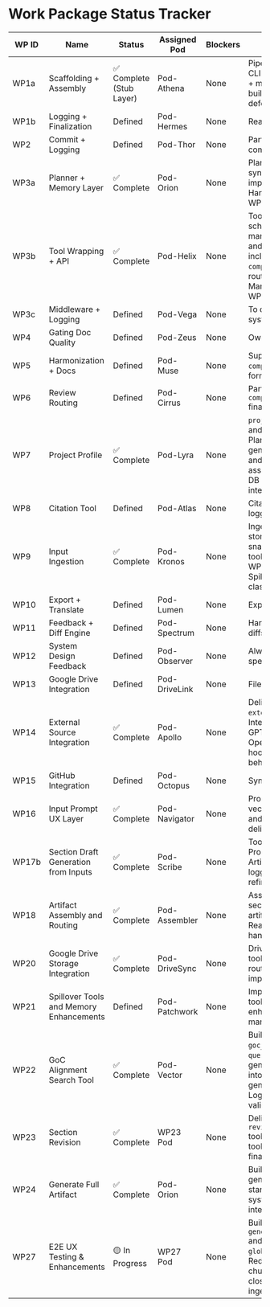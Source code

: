 # Work Package Status Tracker

| WP ID | Name | Status | Assigned Pod | Blockers | Notes | Phase |
|-------|------|--------|--------------|----------|-------|--------|
| WP1a | Scaffolding + Assembly | ✅ Complete (Stub Layer) | Pod-Athena | None | Pipeline implemented. CLI flow validated. GPT + memory logic to be built in WP2/WP3. T7 deferred. | Phase 1 |
| WP1b | Logging + Finalization | Defined | Pod-Hermes | None | Ready for Phase 2 | Phase 2 |
| WP2 | Commit + Logging | Defined | Pod-Thor | None | Part of workflow completion | Phase 3 |
| WP3a | Planner + Memory Layer | ✅ Complete | Pod-Orion | None | Planner engine, memory sync, session trace all implemented and tested. Handoff to WP3b and WP4. | Phase 1 |
| WP3b | Tool Wrapping + API | ✅ Complete | Pod-Helix | None | Tool registry, API router, schema validation and manifest all implemented and deployed. Git loader included. `compose_and_cite` chain routed to WP4/5/6. Manifest integration to WP16. | Phase 1 |
| WP3c | Middleware + Logging | Defined | Pod-Vega | None | To deploy Git loader + system instrumentation | Phase 2 |
| WP4 | Gating Doc Quality | Defined | Pod-Zeus | None | Owns `compose_and_cite`. | Phase 2 |
| WP5 | Harmonization + Docs | Defined | Pod-Muse | None | Supports `compose_and_cite` and formatting. | Always Active |
| WP6 | Review Routing | Defined | Pod-Cirrus | None | Participates in `compose_and_cite` finalization. | Phase 3 |
| WP7 | Project Profile | ✅ Complete | Pod-Lyra | None | `project_profile` built and propagated through Planner, generateSectionChain, and assembleArtifactChain. DB + toolchains integrated. | Phase 2 |
| WP8 | Citation Tool | Defined | Pod-Atlas | None | Citation and evidence logging | Phase 2 |
| WP9 | Input Ingestion | ✅ Complete | Pod-Kronos | None | Ingests text, file, URL; stores inputs + snapshots. Created new tools + schemas. See WP9 guide + schema. Spillover: Feedback classification deferred. | Phase 1 |
| WP10 | Export + Translate | Defined | Pod-Lumen | None | Export gate packages | Phase 3 |
| WP11 | Feedback + Diff Engine | Defined | Pod-Spectrum | None | Handle feedback and diffs | Phase 2 |
| WP12 | System Design Feedback | Defined | Pod-Observer | None | Always monitors for spec drift | Always Active |
| WP13 | Google Drive Integration | Defined | Pod-DriveLink | None | File storage + fetch | Phase 2 |
| WP14 | External Source Integration | ✅ Complete | Pod-Apollo | None | Delivered `externalWebSearch` tool. Integrated with planner, GPT manifest, and OpenAPI. Validation hooks and fallback behavior included. | Phase 3 |
| WP15 | GitHub Integration | Defined | Pod-Octopus | None | Sync to/from GitHub | Phase 3 |
| WP16 | Input Prompt UX Layer | ✅ Complete | Pod-Navigator | None | Prompt tools, ingestion, vector DB, schema docs and review interface delivered. GPT-ready. | Phase 1 |
| WP17b | Section Draft Generation from Inputs | ✅ Complete | Pod-Scribe | None | Toolchain from PromptLog to ArtifactSection with logging and GPT-driven refinement complete. | Phase 2 |
| WP18 | Artifact Assembly and Routing | ✅ Complete | Pod-Assembler | None | Assembles drafted sections and routes final artifacts using toolchain. Ready for WP20 handoff. | Phase 2 |
| WP20 | Google Drive Storage Integration | ✅ Complete | Pod-DriveSync | None | Drive upload and fetch tools, UX flows, folder routing, and output links implemented | Phase 2 |
| WP21 | Spillover Tools and Memory Enhancements | Defined | Pod-Patchwork | None | Implements spillover tools, metadata enhancements, and GPT manifest wiring | Phase 2 |
| WP22 | GoC Alignment Search Tool | ✅ Complete | Pod-Vector | None | Built `goc_alignment_search`, `queryCorpus`, and prompt generator. Integrated into generate_section_chain. Logs and trace validated. | Phase 3 |
| WP23  | Section Revision           | ✅ Complete    | WP23 Pod     | None     | Delivered `revise_section_chain` toolchain and supporting tools. Prompt templates finalized.           | Phase 2 |
| WP24  | Generate Full Artifact     | ✅ Complete | Pod-Orion    | None     | Built full artifact generation chain; standardized prompt system and LLM integration | Phase 2 |
| WP27  | E2E UX Testing & Enhancements          | 🟡 In Progress | WP27 Pod     | None     | Built `generate_artifact_chain` and `global_context_chain`, Redis integration for chunking. Iteration 3 closed; feedback ingestion next. | Phase 2 |
